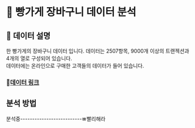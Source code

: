 # :bread: 빵가게 장바구니 데이터 분석

## :page_facing_up: 데이터 설명

한 빵가게의 장바구니 데이터 입니다. 데이터는 2507항목, 9000개 이상의 트랜젝션과 4개의 열로 구성되어 있습니다.  
데이터에는 온라인으로 구매한 고객들의 데이터가 들어 있습니다.
### :link:[데이터 링크](https://www.kaggle.com/mittalvasu95/the-bread-basket)

## 분석 방법
분석중--------------------------ㅃ빨리해라
